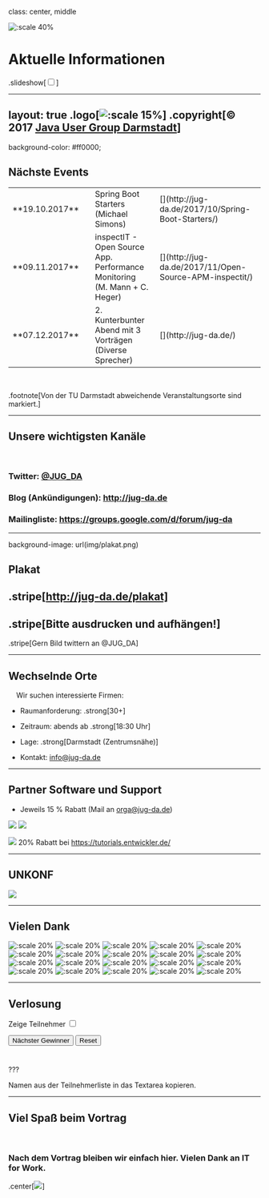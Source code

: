class: center, middle

![:scale 40%](img/logo_rund.png)

# Aktuelle Informationen
.slideshow[<input id="autoSlideshow" type="checkbox" title="Auto Slideshow" />]

---
layout: true
.logo[![:scale 15%](img/logo_rund.png)]
.copyright[&copy; 2017 [Java User Group Darmstadt](http://jug-da.de/2017/01/)]
---
background-color: #ff0000;

## <i class="fa fa-calendar"></i> Nächste Events

<table>
	<tr>
		<td>**19.10.2017**</td>
		<td><i class="fa fa-university"></i></td>
		<td>Spring Boot Starters<br/>(Michael Simons)</td>
		<td>[<i class="fa fa-external-link"></i>](http://jug-da.de/2017/10/Spring-Boot-Starters/)</td>
	</tr>
	<tr>
		<td>**09.11.2017**</td>
		<td><i class="fa fa-university"></i></td>
		<td>inspectIT - Open Source App. Performance Monitoring<br/>(M. Mann + C. Heger)</td>
		<td>[<i class="fa fa-external-link"></i>](http://jug-da.de/2017/11/Open-Source-APM-inspectit/)</td>
	</tr>
	<tr>
		<td>**07.12.2017**</td>
		<td><i class="fa fa-university fa-container"><i class="fa fa-ban fa-nested"></i></i></td>
		<td>2. Kunterbunter Abend mit 3 Vorträgen<br/>(Diverse Sprecher)</td>
		<td>[<i class="fa fa-external-link"></i>](http://jug-da.de/)</td>
	</tr>
</table>
&nbsp;

.footnote[Von der TU Darmstadt abweichende Veranstaltungsorte sind markiert.]

---

## <i class="fa fa-bullhorn"></i> Unsere wichtigsten Kanäle

&nbsp;
### **Twitter**: [@JUG_DA](https://twitter.com/jug_da)

### **Blog** (Ankündigungen): http://jug-da.de

### **Mailingliste**: https://groups.google.com/d/forum/jug-da

---

background-image: url(img/plakat.png)

## <i class="fa fa-list-alt"></i> Plakat

.stripe[http://jug-da.de/plakat]
--
.stripe[Bitte ausdrucken und aufhängen!]
--
.stripe[Gern Bild twittern an @JUG_DA]

---

## <i class="fa fa-building-o"></i> Wechselnde Orte

&nbsp;
&nbsp;
Wir suchen interessierte Firmen:

- Raumanforderung: .strong[30+]

- Zeitraum: abends ab .strong[18:30 Uhr]

- Lage: .strong[Darmstadt (Zentrumsnähe)]

- Kontakt: info@jug-da.de

---

## <i class="fa fa-bullhorn"></i> Partner Software und Support

* Jeweils 15 % Rabatt (Mail an orga@jug-da.de)

![](img/sus_jes.jpg) ![](img/wjax.jpg)

![](img/sus_tutorials.png) 20% Rabatt bei https://tutorials.entwickler.de/

---

## <i class="fa fa-bullhorn"></i> UNKONF

![](img/unkonf.jpg)

---

## <i class="fa fa-building-o"></i> Vielen Dank

![:scale 20%](img/sponsors/tud.png)
![:scale 20%](img/sponsors/sus.png)
![:scale 20%](img/sponsors/idea.png)
![:scale 20%](img/sponsors/dpunkt.png)
![:scale 20%](img/sponsors/epress.png)
![:scale 20%](img/sponsors/hanser.png)
![:scale 20%](img/sponsors/accso.png)
![:scale 20%](img/sponsors/axxessio.png)
![:scale 20%](img/sponsors/msg.png)
![:scale 20%](img/sponsors/itforwork.png)
![:scale 20%](img/sponsors/sigs.png)
![:scale 20%](img/sponsors/innoq.png)
![:scale 20%](img/sponsors/nterra.png)
![:scale 20%](img/sponsors/cosee.png)
![:scale 20%](img/sponsors/telekom.png)
![:scale 20%](img/sponsors/entwicklertag.png)
![:scale 20%](img/sponsors/gi.png)
![:scale 20%](img/sponsors/qaware.png)
![:scale 20%](img/sponsors/interes.png)
![:scale 20%](img/sponsors/igd.png)

---

## <i class="fa fa-users"></i> Verlosung

<label for="showAttendees">Zeige Teilnehmer <input id="showAttendees" type="checkbox" title="Zeige Teilnehmer" /></label>

<textarea id="attendees" style="display:none;" rows="10" cols="40" onClick="resizeLotteryInput(false);" onBlur="resizeLotteryInput(true);">
Gerd
Jan
Jörn
Marcel
Niko
Sebastian
Falk</textarea>

<div>
    <button onClick="nextWinner()">Nächster Gewinner</button>
    <button onClick="resetLottery()">Reset</button>
</div>

<h1 id="winner" style="color:red; text-align:center;"></h1>

???

Namen aus der Teilnehmerliste in das Textarea kopieren.

---

## Viel Spaß beim Vortrag

&nbsp;

### Nach dem Vortrag bleiben wir einfach hier. Vielen Dank an IT for Work.

.center[![](img/sponsors/itforwork.png)]
